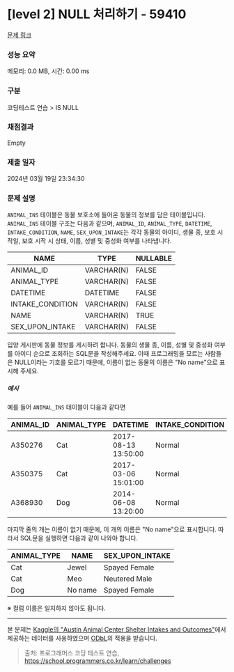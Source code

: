 # [level 2] NULL 처리하기 - 59410 

[문제 링크](https://school.programmers.co.kr/learn/courses/30/lessons/59410) 

### 성능 요약

메모리: 0.0 MB, 시간: 0.00 ms

### 구분

코딩테스트 연습 > IS NULL

### 채점결과

Empty

### 제출 일자

2024년 03월 19일 23:34:30

### 문제 설명

<p><code>ANIMAL_INS</code> 테이블은 동물 보호소에 들어온 동물의 정보를 담은 테이블입니다. <code>ANIMAL_INS</code> 테이블 구조는 다음과 같으며, <code>ANIMAL_ID</code>, <code>ANIMAL_TYPE</code>, <code>DATETIME</code>, <code>INTAKE_CONDITION</code>, <code>NAME</code>, <code>SEX_UPON_INTAKE</code>는 각각 동물의 아이디, 생물 종, 보호 시작일, 보호 시작 시 상태, 이름, 성별 및 중성화 여부를 나타냅니다.</p>
<table class="table">
        <thead><tr>
<th>NAME</th>
<th>TYPE</th>
<th>NULLABLE</th>
</tr>
</thead>
        <tbody><tr>
<td>ANIMAL_ID</td>
<td>VARCHAR(N)</td>
<td>FALSE</td>
</tr>
<tr>
<td>ANIMAL_TYPE</td>
<td>VARCHAR(N)</td>
<td>FALSE</td>
</tr>
<tr>
<td>DATETIME</td>
<td>DATETIME</td>
<td>FALSE</td>
</tr>
<tr>
<td>INTAKE_CONDITION</td>
<td>VARCHAR(N)</td>
<td>FALSE</td>
</tr>
<tr>
<td>NAME</td>
<td>VARCHAR(N)</td>
<td>TRUE</td>
</tr>
<tr>
<td>SEX_UPON_INTAKE</td>
<td>VARCHAR(N)</td>
<td>FALSE</td>
</tr>
</tbody>
      </table>
<p>입양 게시판에 동물 정보를 게시하려 합니다. 동물의 생물 종, 이름, 성별 및 중성화 여부를 아이디 순으로 조회하는 SQL문을 작성해주세요. 이때 프로그래밍을 모르는 사람들은 NULL이라는 기호를 모르기 때문에, 이름이 없는 동물의 이름은 "No name"으로 표시해 주세요.</p>

<h5>예시</h5>

<p>예를 들어 <code>ANIMAL_INS</code> 테이블이 다음과 같다면</p>
<table class="table">
        <thead><tr>
<th>ANIMAL_ID</th>
<th>ANIMAL_TYPE</th>
<th>DATETIME</th>
<th>INTAKE_CONDITION</th>
<th>NAME</th>
<th>SEX_UPON_INTAKE</th>
</tr>
</thead>
        <tbody><tr>
<td>A350276</td>
<td>Cat</td>
<td>2017-08-13 13:50:00</td>
<td>Normal</td>
<td>Jewel</td>
<td>Spayed Female</td>
</tr>
<tr>
<td>A350375</td>
<td>Cat</td>
<td>2017-03-06 15:01:00</td>
<td>Normal</td>
<td>Meo</td>
<td>Neutered Male</td>
</tr>
<tr>
<td>A368930</td>
<td>Dog</td>
<td>2014-06-08 13:20:00</td>
<td>Normal</td>
<td>NULL</td>
<td>Spayed Female</td>
</tr>
</tbody>
      </table>
<p>마지막 줄의 개는 이름이 없기 때문에, 이 개의 이름은 "No name"으로 표시합니다. 따라서 SQL문을 실행하면 다음과 같이 나와야 합니다. </p>
<table class="table">
        <thead><tr>
<th>ANIMAL_TYPE</th>
<th>NAME</th>
<th>SEX_UPON_INTAKE</th>
</tr>
</thead>
        <tbody><tr>
<td>Cat</td>
<td>Jewel</td>
<td>Spayed Female</td>
</tr>
<tr>
<td>Cat</td>
<td>Meo</td>
<td>Neutered Male</td>
</tr>
<tr>
<td>Dog</td>
<td>No name</td>
<td>Spayed Female</td>
</tr>
</tbody>
      </table>
<p>※ 컬럼 이름은 일치하지 않아도 됩니다.</p>

<hr>

<p>본 문제는 <a href="https://www.kaggle.com/aaronschlegel/austin-animal-center-shelter-intakes-and-outcomes" target="_blank" rel="noopener">Kaggle의 "Austin Animal Center Shelter Intakes and Outcomes"</a>에서 제공하는 데이터를 사용하였으며 <a href="https://opendatacommons.org/licenses/odbl/1.0/" target="_blank" rel="noopener">ODbL</a>의 적용을 받습니다.</p>


> 출처: 프로그래머스 코딩 테스트 연습, https://school.programmers.co.kr/learn/challenges